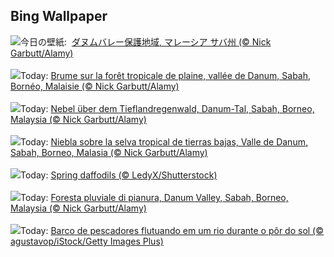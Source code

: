 ## Bing Wallpaper
![](https://www.bing.com/th?id=OHR.DanumValley_JA-JP9471621232_UHD.jpg&w=1000)今日の壁紙: &nbsp;[ダヌムバレー保護地域, マレーシア サバ州 (© Nick Garbutt/Alamy)](https://www.bing.com/th?id=OHR.DanumValley_JA-JP9471621232_UHD.jpg)
<br><br/>
![](https://www.bing.com/th?id=OHR.DanumValley_FR-FR1144734329_UHD.jpg&w=1000)Today: [Brume sur la forêt tropicale de plaine, vallée de Danum, Sabah, Bornéo, Malaisie (© Nick Garbutt/Alamy)](https://www.bing.com/th?id=OHR.DanumValley_FR-FR1144734329_UHD.jpg)
<br><br/>
![](https://www.bing.com/th?id=OHR.DanumValley_DE-DE2017511677_UHD.jpg&w=1000)Today: [Nebel über dem Tieflandregenwald, Danum-Tal, Sabah, Borneo, Malaysia (© Nick Garbutt/Alamy)](https://www.bing.com/th?id=OHR.DanumValley_DE-DE2017511677_UHD.jpg)
<br><br/>
![](https://www.bing.com/th?id=OHR.DanumValley_ES-ES9645883299_UHD.jpg&w=1000)Today: [Niebla sobre la selva tropical de tierras bajas, Valle de Danum, Sabah, Borneo, Malasia (© Nick Garbutt/Alamy)](https://www.bing.com/th?id=OHR.DanumValley_ES-ES9645883299_UHD.jpg)
<br><br/>
![](https://www.bing.com/th?id=OHR.SpringDaffodils_EN-GB3144315096_UHD.jpg&w=1000)Today: [Spring daffodils (© LedyX/Shutterstock)](https://www.bing.com/th?id=OHR.SpringDaffodils_EN-GB3144315096_UHD.jpg)
<br><br/>
![](https://www.bing.com/th?id=OHR.DanumValley_IT-IT2622437428_UHD.jpg&w=1000)Today: [Foresta pluviale di pianura, Danum Valley, Sabah, Borneo, Malaysia (© Nick Garbutt/Alamy)](https://www.bing.com/th?id=OHR.DanumValley_IT-IT2622437428_UHD.jpg)
<br><br/>
![](https://www.bing.com/th?id=OHR.Outono2025_PT-BR0841637921_UHD.jpg&w=1000)Today: [Barco de pescadores flutuando em um rio durante o pôr do sol (© agustavop/iStock/Getty Images Plus)](https://www.bing.com/th?id=OHR.Outono2025_PT-BR0841637921_UHD.jpg)
<br><br/>
